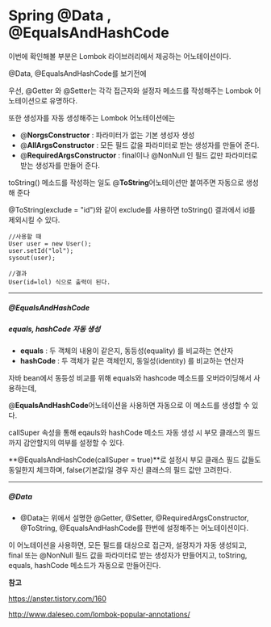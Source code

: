 # Spring @Data , @EqualsAndHashCode

이번에 확인해볼 부분은 Lombok 라이브러리에서 제공하는 어노테이션이다.



@Data, @EqualsAndHashCode를 보기전에

우선, @Getter 와 @Setter는 각각 접근자와 설정자 메소드를 작성해주는 Lombok  어노테이션으로 유명하다.

또한 생성자를 자동 생성해주는 Lombok 어노테이션에는 

- @**NorgsConstructor** : 파라미터가 없는 기본 생성자 생성
- @**AllArgsConstructor** : 모든 필드 값을 파라미터로 받는 생성자를 만들어 준다.
- @**RequiredArgsConstructor** : final이나 @NonNull 인 필드 값만 파라미터로 받는 생성자를 만들어 준다.



toString() 메소드를 작성하는 일도 @**ToString**어노테이션만 붙여주면 자동으로 생성해 준다

@ToString(exclude = "id")와 같이 exclude를 사용하면 toString() 결과에서 id를 제외시킬 수 있다.

```
//사용할 때
User user = new User();
user.setId("lol");
sysout(user);

//결과
User(id=lol) 식으로 출력이 된다.
```



-----

##### @**EqualsAndHashCode**

##### equals, hashCode 자동 생성

- **equals** :  두 객체의 내용이 같은지, 동등성(equality) 를 비교하는 연산자
- **hashCode** : 두 객체가 같은 객체인지, 동일성(identity) 를 비교하는 연산자



자바 bean에서 동등성 비교를 위해 equals와 hashcode 메소드를 오버라이딩해서 사용하는데,

@**EqualsAndHashCode**어노테이션을 사용하면 자동으로 이 메소드를 생성할 수 있다.

callSuper 속성을 통해 eqauls와 hashCode 메소드 자동 생성 시 부모 클래스의 필드까지 감안할지의 여부를 설정할 수 있다.



**@EqualsAndHashCode(callSuper = true)**로 설정시 부모 클래스 필드 값들도 동일한지 체크하며, false(기본값)일 경우 자신 클래스의 필드 값만 고려한다.



-----

##### @Data

- @Data는 위에서 설명한 @Getter, @Setter, @RequiredArgsConstructor, @ToString, @EqualsAndHashCode를 한번에 설정해주는 어노테이션이다.

이 어노테이션을 사용하면, 모든 필드를 대상으로 접근자, 설정자가 자동 생성되고, final 또는 @NonNull 필드 값을 파라미터로 받는 생성자가 만들어지고, toString, equals, hashCode 메소드가 자동으로 만들어진다.





**참고**

https://anster.tistory.com/160

http://www.daleseo.com/lombok-popular-annotations/

